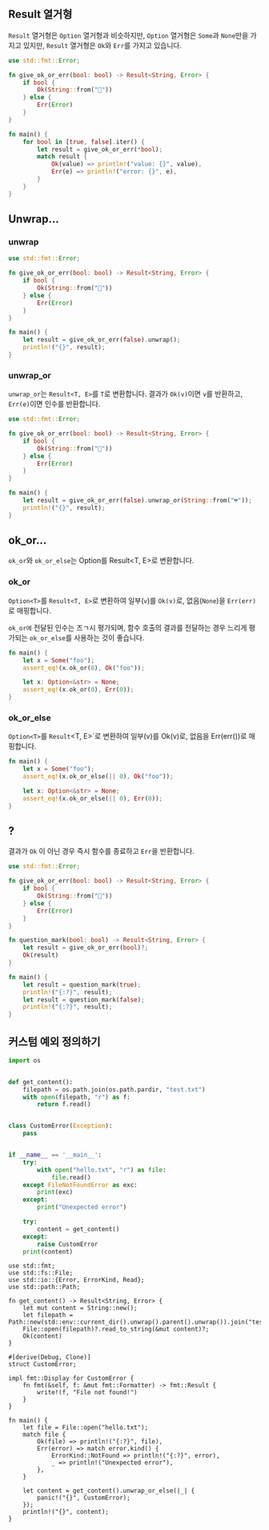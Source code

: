 ## Result 열거형

`Result` 열거형은 `Option` 열거형과 비슷하지만, `Option` 열거형은 `Some`과 `None`만을 가지고 있지만, `Result` 열거형은 `Ok`와 `Err`를 가지고 있습니다.

```rust
use std::fmt::Error;

fn give_ok_or_err(bool: bool) -> Result<String, Error> {
    if bool {
        Ok(String::from("💖"))
    } else {
        Err(Error)
    }
}

fn main() {
    for bool in [true, false].iter() {
        let result = give_ok_or_err(*bool);
        match result {
            Ok(value) => println!("value: {}", value),
            Err(e) => println!("error: {}", e),
        }
    }
}

```





## Unwrap...





### unwrap

```rust
use std::fmt::Error;

fn give_ok_or_err(bool: bool) -> Result<String, Error> {
    if bool {
        Ok(String::from("💖"))
    } else {
        Err(Error)
    }
}

fn main() {
    let result = give_ok_or_err(false).unwrap();
    println!("{}", result);
}

```





### unwrap_or


`unwrap_or`는 `Result<T, E>`를 `T`로 변환합니다. 결과가 `Ok(v)`이면 `v`를 반환하고, `Err(e)`이면 인수를 반환합니다.


```rust
use std::fmt::Error;

fn give_ok_or_err(bool: bool) -> Result<String, Error> {
    if bool {
        Ok(String::from("💖"))
    } else {
        Err(Error)
    }
}

fn main() {
    let result = give_ok_or_err(false).unwrap_or(String::from("💔"));
    println!("{}", result);
}

```





## ok_or...

`ok_or`와 `ok_or_else`는 Option<T>를 Result<T, E>로 변환합니다.

### ok_or

`Option<T>`를 `Result<T, E>`로 변환하여 일부(`v`)를 `Ok(v)`로, 없음(`None`)을 `Err(err)`로 매핑합니다.

`ok_or에` 전달된 인수는 즈ㄱ시 평가되며, 함수 호출의 결과를 전달하는 경우 느리게 평가되는 `ok_or_else`를 사용하는 것이 좋습니다.



```rust
fn main() {
    let x = Some("foo");
    assert_eq!(x.ok_or(0), Ok("foo"));

    let x: Option<&str> = None;
    assert_eq!(x.ok_or(0), Err(0));
}

```



### ok_or_else



`Option<T>`를 `Result`<T, E>`로 변환하여 일부(v)를 Ok(v)로, 없음을 Err(err())로 매핑합니다.

```rust
fn main() {
    let x = Some("foo");
    assert_eq!(x.ok_or_else(|| 0), Ok("foo"));

    let x: Option<&str> = None;
    assert_eq!(x.ok_or_else(|| 0), Err(0));
}

```





## ?

결과가 `Ok` 이 아닌 경우 즉시 함수를 종료하고 `Err`을 반환합니다.

```rust
use std::fmt::Error;

fn give_ok_or_err(bool: bool) -> Result<String, Error> {
    if bool {
        Ok(String::from("💖"))
    } else {
        Err(Error)
    }
}

fn question_mark(bool: bool) -> Result<String, Error> {
    let result = give_ok_or_err(bool)?;
    Ok(result)
}

fn main() {
    let result = question_mark(true);
    println!("{:?}", result);
    let result = question_mark(false);
    println!("{:?}", result);
}

```





## 커스텀 예외 정의하기



```python
import os


def get_content():
    filepath = os.path.join(os.path.pardir, "test.txt")
    with open(filepath, "r") as f:
        return f.read()


class CustomError(Exception):
    pass


if __name__ == '__main__':
    try:
        with open("hello.txt", "r") as file:
            file.read()
    except FileNotFoundError as exc:
        print(exc)
    except:
        print("Unexpected error")

    try:
        content = get_content()
    except:
        raise CustomError
    print(content)

```







```rust,ignore
use std::fmt;
use std::fs::File;
use std::io::{Error, ErrorKind, Read};
use std::path::Path;

fn get_content() -> Result<String, Error> {
    let mut content = String::new();
    let filepath = Path::new(std::env::current_dir().unwrap().parent().unwrap()).join("test.txt");
    File::open(filepath)?.read_to_string(&mut content)?;
    Ok(content)
}

#[derive(Debug, Clone)]
struct CustomError;

impl fmt::Display for CustomError {
    fn fmt(&self, f: &mut fmt::Formatter) -> fmt::Result {
        write!(f, "File not found!")
    }
}

fn main() {
    let file = File::open("hello.txt");
    match file {
        Ok(file) => println!("{:?}", file),
        Err(error) => match error.kind() {
            ErrorKind::NotFound => println!("{:?}", error),
            _ => println!("Unexpected error"),
        },
    }

    let content = get_content().unwrap_or_else(|_| {
        panic!("{}", CustomError);
    });
    println!("{}", content);
}

```



